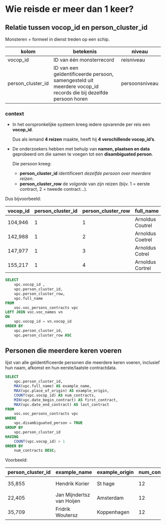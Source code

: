 # Wie reisde er meer dan 1 keer?

## Relatie tussen vocop_id en person_cluster_id

Monsteren = formeel in dienst treden op een schip.

| kolom | betekenis  | niveau |
| ----- | -----      | ------- |
| vocop_id| ID van één monsterrecord | reisniveau | 
| person_cluster_id| ID van een geïdentificeerde persoon, samengesteld uit meerdere vocop_id records die bij dezelfde persoon horen | persoonsniveau|


### context

* In het oorspronkelijke systeem kreeg iedere opvarende per reis een **vocop_id**.
  
  Dus als iemand **4 reizen** maakte, heeft hij **4 verschillende vocop_id’s**.

* De onderzoekers hebben met behulp van **namen, plaatsen en data** geprobeerd om die samen te voegen tot een **disambiguated person**.

  Die persoon kreeg:

  * **person_cluster_id** identificeert *dezelfde persoon over meerdere reizen*.
  * **person_cluster_row** de *volgorde* van zijn reizen (bijv. 1 = eerste contract, 2 = tweede contract...).

Dus bijvoorbeeld:

|vocop_id|person_cluster_id|person_cluster_row|full_name       |
|--------|-----------------|------------------|----------------|
|104,946 |1                |1                 |Arnoldus Coutrel|
|142,988 |1                |2                 |Arnoldus Coetrel|
|147,977 |1                |3                 |Arnoldus Cotrel |
|155,217 |1                |4                 |Arnoldus Cortrel|

```sql
SELECT
	vpc.vocop_id ,
	vpc.person_cluster_id, 
	vpc.person_cluster_row,
	vpc.full_name
FROM
	voc.voc_persons_contracts vpc
LEFT JOIN voc.voc_names vn 
ON
	vpc.vocop_id = vn.vocop_id
ORDER BY
	vpc.person_cluster_id,
	vpc.person_cluster_row ASC
```


## Personen die meerdere keren voeren

lijst van alle geïdentificeerde personen die meerdere keren voeren, inclusief hun naam, afkomst en hun eerste/laatste contractdata.

```sql
SELECT 
    vpc.person_cluster_id,
    MAX(vpc.full_name) AS example_name,
    MAX(vpc.place_of_origin) AS example_origin,
    COUNT(vpc.vocop_id) AS num_contracts,
    MIN(vpc.date_begin_contract) AS first_contract,
    MAX(vpc.date_end_contract) AS last_contract
FROM
    voc.voc_persons_contracts vpc
WHERE
    vpc.disambiguated_person = TRUE
GROUP BY
    vpc.person_cluster_id
HAVING
    COUNT(vpc.vocop_id) > 1
ORDER BY
    num_contracts DESC;
```

Voorbeeld:

|person_cluster_id|example_name             |example_origin|num_contracts|first_contract|last_contract|
|-----------------|-------------------------|--------------|-------------|--------------|-------------|
|35,855           |Hendrik Korier           |St hage       |12           |1754-05-20    |1789-09-04   |
|22,405           |Jan Mijndertsz van Hoijen|Amsterdam     |12           |1712-10-27    |1747-11-25   |
|35,709           |Fridrik Woutersz         |Koppenhagen   |12           |1753-11-09    |1780-06-09   |
